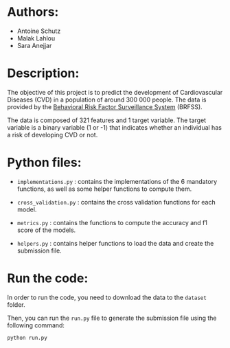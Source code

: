 # Authors:
- Antoine Schutz
- Malak Lahlou
- Sara Anejjar

# Description:
The objective of this project is to predict the development of Cardiovascular Diseases (CVD) in a population of around 300 000 people. The data is provided by the [Behavioral Risk Factor Surveillance System](https://www.cdc.gov/brfss/annual_data/annual_2015.html) (BRFSS).

The data is composed of 321 features and 1 target variable. The target variable is a binary variable (1 or -1) that indicates whether an individual has a risk of developing CVD or not.

# Python files:
- `implementations.py` : contains the implementations of the 6 mandatory functions, as well as some helper functions to compute them.

- `cross_validation.py` : contains the cross validation functions for each model.

- `metrics.py` : contains the functions to compute the accuracy and f1 score of the models.

- `helpers.py` : contains helper functions to load the data and create the submission file.

# Run the code:

In order to run the code, you need to download the data to the `dataset` folder.

Then, you can run the `run.py` file to generate the submission file using the following command:
```python
python run.py
```